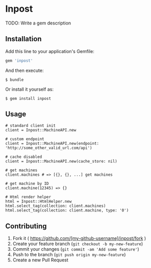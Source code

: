 # Inpost

TODO: Write a gem description

## Installation

Add this line to your application's Gemfile:

```ruby
gem 'inpost'
```

And then execute:

    $ bundle

Or install it yourself as:

    $ gem install inpost

## Usage

    # standard client init
    client = Inpost::MachineAPI.new

    # custom endpoint
    client = Inpost::MachineAPI.new(endpoint: 'http://some_other_valid_url.com/api')

    # cache disabled
    client = Inpost::MachineAPI.new(cache_store: nil)

    # get machines
    client.machines # => [{}, {}, ...] get machines

    # get machine by ID
    client.machine(12345) => {}

    # Html render helper
    html = Inpost::HtmlHelper.new
    html.select_tag(collection: client.machines)
    html.select_tag(collection: client.machine, type: '0')

## Contributing

1. Fork it ( https://github.com/[my-github-username]/inpost/fork )
2. Create your feature branch (`git checkout -b my-new-feature`)
3. Commit your changes (`git commit -am 'Add some feature'`)
4. Push to the branch (`git push origin my-new-feature`)
5. Create a new Pull Request
